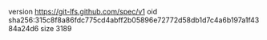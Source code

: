 version https://git-lfs.github.com/spec/v1
oid sha256:315c8f8a86fdc775cd4abff2b05896e72772d58db1d7c4a6b197a1f4384a24d6
size 3189
